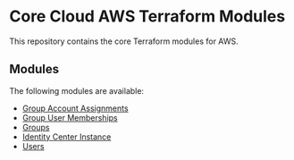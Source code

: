 # Core Cloud AWS Terraform Modules

This repository contains the core Terraform modules for AWS.

## Modules

The following modules are available:

- [Group Account Assignments](./group_account_assignments/README.md)
- [Group User Memberships](./group_user_memberships/README.md)
- [Groups](./groups/README.md)
- [Identity Center Instance](./ssoadmin_instance/README.md)
- [Users](./users/README.md)
